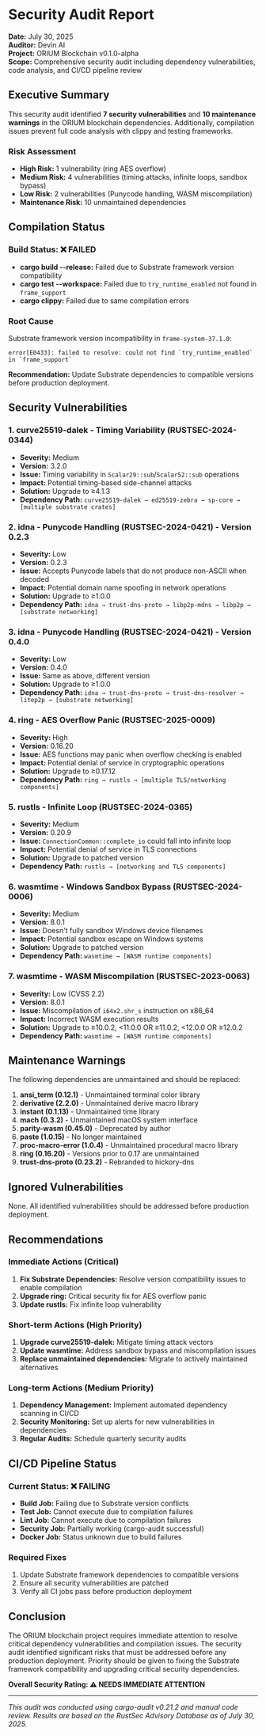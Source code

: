 # Security Audit Report

**Date:** July 30, 2025  
**Auditor:** Devin AI  
**Project:** ORIUM Blockchain v0.1.0-alpha  
**Scope:** Comprehensive security audit including dependency vulnerabilities, code analysis, and CI/CD pipeline review

## Executive Summary

This security audit identified **7 security vulnerabilities** and **10 maintenance warnings** in the ORIUM blockchain dependencies. Additionally, compilation issues prevent full code analysis with clippy and testing frameworks.

### Risk Assessment
- **High Risk:** 1 vulnerability (ring AES overflow)
- **Medium Risk:** 4 vulnerabilities (timing attacks, infinite loops, sandbox bypass)
- **Low Risk:** 2 vulnerabilities (Punycode handling, WASM miscompilation)
- **Maintenance Risk:** 10 unmaintained dependencies

## Compilation Status

### Build Status: ❌ FAILED
- **cargo build --release:** Failed due to Substrate framework version compatibility
- **cargo test --workspace:** Failed due to `try_runtime_enabled` not found in `frame_support`
- **cargo clippy:** Failed due to same compilation errors

### Root Cause
Substrate framework version incompatibility in `frame-system-37.1.0`:
```
error[E0433]: failed to resolve: could not find `try_runtime_enabled` in `frame_support`
```

**Recommendation:** Update Substrate dependencies to compatible versions before production deployment.

## Security Vulnerabilities

### 1. curve25519-dalek - Timing Variability (RUSTSEC-2024-0344)
- **Severity:** Medium
- **Version:** 3.2.0
- **Issue:** Timing variability in `Scalar29::sub`/`Scalar52::sub` operations
- **Impact:** Potential timing-based side-channel attacks
- **Solution:** Upgrade to ≥4.1.3
- **Dependency Path:** `curve25519-dalek → ed25519-zebra → sp-core → [multiple substrate crates]`

### 2. idna - Punycode Handling (RUSTSEC-2024-0421) - Version 0.2.3
- **Severity:** Low
- **Version:** 0.2.3
- **Issue:** Accepts Punycode labels that do not produce non-ASCII when decoded
- **Impact:** Potential domain name spoofing in network operations
- **Solution:** Upgrade to ≥1.0.0
- **Dependency Path:** `idna → trust-dns-proto → libp2p-mdns → libp2p → [substrate networking]`

### 3. idna - Punycode Handling (RUSTSEC-2024-0421) - Version 0.4.0
- **Severity:** Low
- **Version:** 0.4.0
- **Issue:** Same as above, different version
- **Solution:** Upgrade to ≥1.0.0
- **Dependency Path:** `idna → trust-dns-proto → trust-dns-resolver → litep2p → [substrate networking]`

### 4. ring - AES Overflow Panic (RUSTSEC-2025-0009)
- **Severity:** High
- **Version:** 0.16.20
- **Issue:** AES functions may panic when overflow checking is enabled
- **Impact:** Potential denial of service in cryptographic operations
- **Solution:** Upgrade to ≥0.17.12
- **Dependency Path:** `ring → rustls → [multiple TLS/networking components]`

### 5. rustls - Infinite Loop (RUSTSEC-2024-0365)
- **Severity:** Medium
- **Version:** 0.20.9
- **Issue:** `ConnectionCommon::complete_io` could fall into infinite loop
- **Impact:** Potential denial of service in TLS connections
- **Solution:** Upgrade to patched version
- **Dependency Path:** `rustls → [networking and TLS components]`

### 6. wasmtime - Windows Sandbox Bypass (RUSTSEC-2024-0006)
- **Severity:** Medium
- **Version:** 8.0.1
- **Issue:** Doesn't fully sandbox Windows device filenames
- **Impact:** Potential sandbox escape on Windows systems
- **Solution:** Upgrade to patched version
- **Dependency Path:** `wasmtime → [WASM runtime components]`

### 7. wasmtime - WASM Miscompilation (RUSTSEC-2023-0063)
- **Severity:** Low (CVSS 2.2)
- **Version:** 8.0.1
- **Issue:** Miscompilation of `i64x2.shr_s` instruction on x86_64
- **Impact:** Incorrect WASM execution results
- **Solution:** Upgrade to ≥10.0.2, <11.0.0 OR ≥11.0.2, <12.0.0 OR ≥12.0.2
- **Dependency Path:** `wasmtime → [WASM runtime components]`

## Maintenance Warnings

The following dependencies are unmaintained and should be replaced:

1. **ansi_term (0.12.1)** - Unmaintained terminal color library
2. **derivative (2.2.0)** - Unmaintained derive macro library
3. **instant (0.1.13)** - Unmaintained time library
4. **mach (0.3.2)** - Unmaintained macOS system interface
5. **parity-wasm (0.45.0)** - Deprecated by author
6. **paste (1.0.15)** - No longer maintained
7. **proc-macro-error (1.0.4)** - Unmaintained procedural macro library
8. **ring (0.16.20)** - Versions prior to 0.17 are unmaintained
9. **trust-dns-proto (0.23.2)** - Rebranded to hickory-dns

## Ignored Vulnerabilities

None. All identified vulnerabilities should be addressed before production deployment.

## Recommendations

### Immediate Actions (Critical)
1. **Fix Substrate Dependencies:** Resolve version compatibility issues to enable compilation
2. **Upgrade ring:** Critical security fix for AES overflow panic
3. **Update rustls:** Fix infinite loop vulnerability

### Short-term Actions (High Priority)
1. **Upgrade curve25519-dalek:** Mitigate timing attack vectors
2. **Update wasmtime:** Address sandbox bypass and miscompilation issues
3. **Replace unmaintained dependencies:** Migrate to actively maintained alternatives

### Long-term Actions (Medium Priority)
1. **Dependency Management:** Implement automated dependency scanning in CI/CD
2. **Security Monitoring:** Set up alerts for new vulnerabilities in dependencies
3. **Regular Audits:** Schedule quarterly security audits

## CI/CD Pipeline Status

### Current Status: ❌ FAILING
- **Build Job:** Failing due to Substrate version conflicts
- **Test Job:** Cannot execute due to compilation failures
- **Lint Job:** Cannot execute due to compilation failures
- **Security Job:** Partially working (cargo-audit successful)
- **Docker Job:** Status unknown due to build failures

### Required Fixes
1. Update Substrate framework dependencies to compatible versions
2. Ensure all security vulnerabilities are patched
3. Verify all CI jobs pass before production deployment

## Conclusion

The ORIUM blockchain project requires immediate attention to resolve critical dependency vulnerabilities and compilation issues. The security audit identified significant risks that must be addressed before any production deployment. Priority should be given to fixing the Substrate framework compatibility and upgrading critical security dependencies.

**Overall Security Rating: ⚠️ NEEDS IMMEDIATE ATTENTION**

---
*This audit was conducted using cargo-audit v0.21.2 and manual code review. Results are based on the RustSec Advisory Database as of July 30, 2025.*
